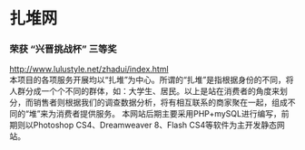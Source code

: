 # 扎堆网
### 荣获 “兴晋挑战杯”  三等奖
http://www.lulustyle.net/zhadui/index.html </br>
本项目的各项服务开展均以“扎堆”为中心。所谓的“扎堆”是指根据身份的不同，将人群分成一个个不同的群体，如：大学生、居民。以上是站在消费者的角度来划分，而销售者则根据我们的调查数据分析，将有相互联系的商家聚在一起，组成不同的“堆”来为消费者提供服务。
本网站后期主要采用PHP+mySQL进行编写，前期则以Photoshop CS4、Dreamweaver 8、Flash CS4等软件为主开发静态网站。
